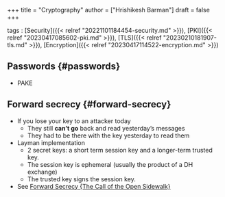 +++
title = "Cryptography"
author = ["Hrishikesh Barman"]
draft = false
+++

tags
: [Security]({{< relref "20221101184454-security.md" >}}), [PKI]({{< relref "20230417085602-pki.md" >}}), [TLS]({{< relref "20230210181907-tls.md" >}}), [Encryption]({{< relref "20230417114522-encryption.md" >}})


## Passwords {#passwords}

-   PAKE


## Forward secrecy {#forward-secrecy}

-   If you lose your key to an attacker today
    -   They still **can’t go** back and read yesterday’s messages
    -   They had to be there with the key yesterday to read them
-   Layman implementation
    -   2 secret keys: a short term session key and a longer-term trusted key.
    -   The session key is ephemeral (usually the product of a DH exchange)
    -   The trusted key signs the session key.
-   See [Forward Secrecy {The Call of the Open Sidewalk}](https://articles.59.ca/doku.php?id=pgpfan:forward_secrecy)
